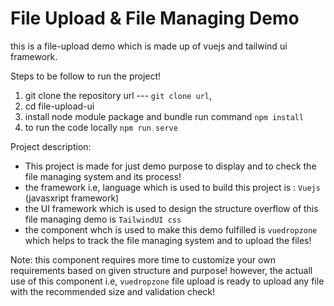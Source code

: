 # File Upload & File Managing Demo
this is a file-upload demo which is made up of vuejs and tailwind ui framework.


Steps to be follow to run the project!

1. git clone the repository url --- `git clone url`,
2. cd file-upload-ui
3. install node module package and bundle run command `npm install`
4. to run the code locally `npm run serve`


Project description:

- This project is made for just demo purpose to display and to check the file managing system and its process!
- the framework i.e, language which is used to build this project is : `Vuejs` (javasxript framework)
- the UI framework which is used to design the structure overflow of this file managing demo is `TailwindUI css`
- the component whch is used to make this demo fulfilled is `vuedropzone` which helps to track the file managing system and to upload the files!



Note: this component requires more time to customize your own requirements based on given structure and purpose!
however, the actuall use of this component i.e, `vuedropzone` file upload is ready to upload any file with the recommended size and validation check!
